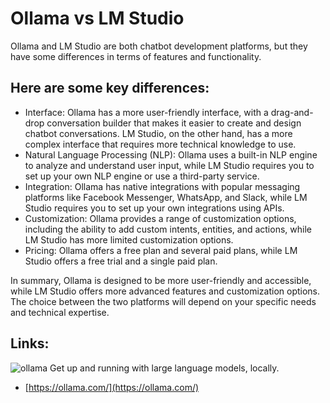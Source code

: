 # Ollama vs LM Studio

Ollama and LM Studio are both chatbot development platforms, but they have some differences in terms of features and functionality.

## Here are some key differences:
- Interface: Ollama has a more user-friendly interface, with a drag-and-drop conversation builder that makes it easier to create and design chatbot conversations. LM Studio, on the other hand, has a more complex interface that requires more technical knowledge to use.
- Natural Language Processing (NLP): Ollama uses a built-in NLP engine to analyze and understand user input, while LM Studio requires you to set up your own NLP engine or use a third-party service.
- Integration: Ollama has native integrations with popular messaging platforms like Facebook Messenger, WhatsApp, and Slack, while LM Studio requires you to set up your own integrations using APIs.
- Customization: Ollama provides a range of customization options, including the ability to add custom intents, entities, and actions, while LM Studio has more limited customization options.
- Pricing: Ollama offers a free plan and several paid plans, while LM Studio offers a free trial and a single paid plan.

In summary, Ollama is designed to be more user-friendly and accessible, while LM Studio offers more advanced features and customization options. The choice between the two platforms will depend on your specific needs and technical expertise.

## Links:
![ollama](https://ollama.com/public/ollama.png)
Get up and running with large language models, locally.
- [https://ollama.com/](https://ollama.com/)

